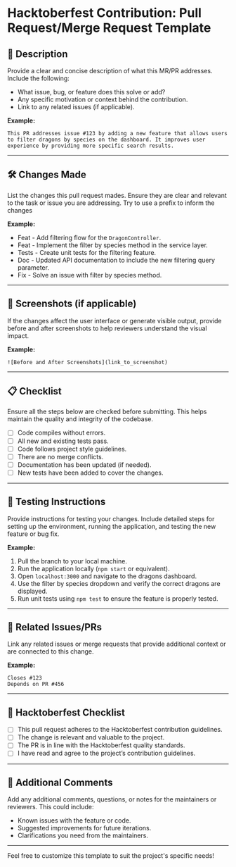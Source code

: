 # Hacktoberfest Contribution: Pull Request/Merge Request Template

## 📝 Description
Provide a clear and concise description of what this MR/PR addresses. Include the following:

- What issue, bug, or feature does this solve or add?
- Any specific motivation or context behind the contribution.
- Link to any related issues (if applicable).

**Example:**
```
This PR addresses issue #123 by adding a new feature that allows users to filter dragons by species on the dashboard. It improves user experience by providing more specific search results.
```

---

## 🛠 Changes Made
List the changes this pull request mades. Ensure they are clear and relevant to the task or issue you are addressing. Try to use a prefix to inform the changes

**Example:**
- Feat - Add filtering flow for the `DragonController`.
- Feat - Implement the filter by species method in the service layer.
- Tests - Create unit tests for the filtering feature.
- Doc - Updated API documentation to include the new filtering query parameter.
- Fix - Solve an issue with filter by species method.

---

## 📸 Screenshots (if applicable)
If the changes affect the user interface or generate visible output, provide before and after screenshots to help reviewers understand the visual impact.

**Example:**
```
![Before and After Screenshots](link_to_screenshot)
```

---

## 📋 Checklist
Ensure all the steps below are checked before submitting. This helps maintain the quality and integrity of the codebase.

- [ ] Code compiles without errors.
- [ ] All new and existing tests pass.
- [ ] Code follows project style guidelines.
- [ ] There are no merge conflicts.
- [ ] Documentation has been updated (if needed).
- [ ] New tests have been added to cover the changes.

---

## 🧪 Testing Instructions
Provide instructions for testing your changes. Include detailed steps for setting up the environment, running the application, and testing the new feature or bug fix.

**Example:**
1. Pull the branch to your local machine.
2. Run the application locally (`npm start` or equivalent).
3. Open `localhost:3000` and navigate to the dragons dashboard.
4. Use the filter by species dropdown and verify the correct dragons are displayed.
5. Run unit tests using `npm test` to ensure the feature is properly tested.

---

## 🔗 Related Issues/PRs
Link any related issues or merge requests that provide additional context or are connected to this change.

**Example:**
```
Closes #123
Depends on PR #456
```

---

## 🙌 Hacktoberfest Checklist
- [ ] This pull request adheres to the Hacktoberfest contribution guidelines.
- [ ] The change is relevant and valuable to the project.
- [ ] The PR is in line with the Hacktoberfest quality standards.
- [ ] I have read and agree to the project’s contribution guidelines.

---

## 👀 Additional Comments
Add any additional comments, questions, or notes for the maintainers or reviewers. This could include:
- Known issues with the feature or code.
- Suggested improvements for future iterations.
- Clarifications you need from the maintainers.

---

Feel free to customize this template to suit the project's specific needs!
